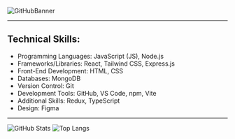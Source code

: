 ![GitHubBanner](https://github.com/user-attachments/assets/9c107ed8-e1ef-485f-a86c-115e90749c0c)

---

## **Technical Skills:** ##

* Programming Languages: JavaScript (JS), Node.js
* Frameworks/Libraries: React, Tailwind CSS, Express.js
* Front-End Development: HTML, CSS
* Databases: MongoDB
* Version Control: Git
* Development Tools: GitHub, VS Code, npm, Vite
* Additional Skills: Redux, TypeScript
* Design: Figma

---

![GitHub Stats](https://github-readme-stats.vercel.app/api?username=j0sep0z0&show_icons=true&theme=transparent) 
![Top Langs](https://github-readme-stats.vercel.app/api/top-langs/?username=j0sep0z0&layout=compact&theme=transparent)















